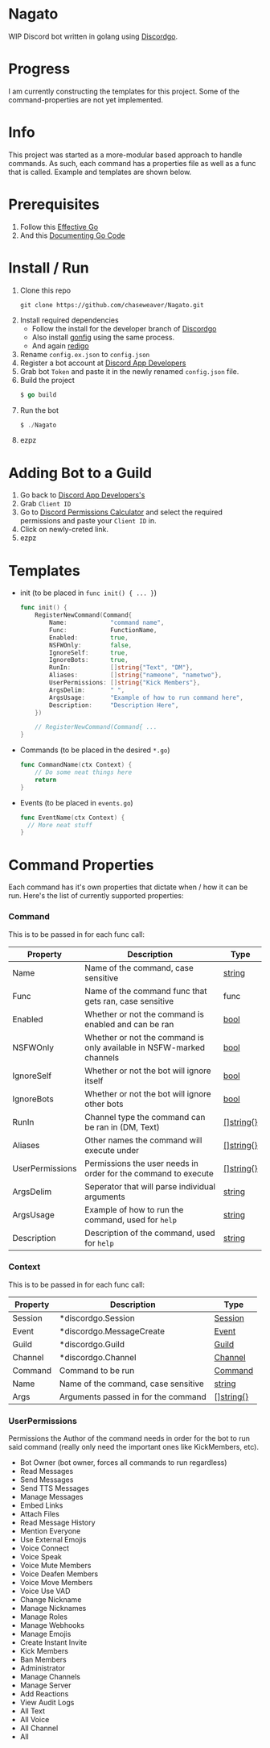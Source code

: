# Nagato
WIP Discord bot written in golang using [Discordgo](https://github.com/bwmarrin/discordgo).

# Progress
I am currently constructing the templates for this project.
Some of the command-properties are not yet implemented.

# Info
This project was started as a more-modular based approach to handle commands.
As such, each command has a properties file as well as a func that is called.
Example and templates are shown below.

# Prerequisites
1. Follow this [Effective Go](https://golang.org/doc/effective_go.html?)
2. And this [Documenting Go Code](https://blog.golang.org/godoc-documenting-go-code)

# Install / Run
1. Clone this repo
    ```
    git clone https://github.com/chaseweaver/Nagato.git
    ```
2. Install required dependencies
    * Follow the install for the developer branch of [Discordgo](https://github.com/bwmarrin/discordgo)
    * Also install [gonfig](https://github.com/Tkanos/gonfig) using the same process.
    * And again [redigo](https://github.com/gomodule/redigo)
3. Rename `config.ex.json` to `config.json`
4. Register a bot account at [Discord App Developers](https://discordapp.com/developers/docs/intro)
5. Grab bot `Token` and paste it in the newly renamed `config.json` file.
6. Build the project 
    ```go
    $ go build
    ```
7. Run the bot
    ```go
    $ ./Nagato
    ```
8. ezpz

# Adding Bot to a Guild
1. Go back to [Discord App Developers's](https://discordapp.com/developers/docs/intro)
2. Grab `Client ID`
3. Go to [Discord Permissions Calculator](https://discordapi.com/permissions.html) and select the required permissions and paste your `Client ID` in.
4. Click on newly-creted link.
5. ezpz

# Templates
* init (to be placed in `func init() { ... }`)
    ```go
    func init() {
        RegisterNewCommand(Command{
            Name:            "command name",
            Func:            FunctionName,
            Enabled:         true,
            NSFWOnly:        false,
            IgnoreSelf:      true,
            IgnoreBots:      true,
            RunIn:           []string{"Text", "DM"},
            Aliases:         []string{"nameone", "nametwo"},
            UserPermissions: []string{"Kick Members"},
            ArgsDelim:       " ",
            ArgsUsage:       "Example of how to run command here",
            Description:     "Description Here",
        })

        // RegisterNewCommand(Command{ ...
    }
    ```

* Commands (to be placed in the desired `*.go`)
  ```go
  func CommandName(ctx Context) {
	  // Do some neat things here
	  return
  }
  ```

* Events (to be placed in `events.go`)
    ```go
    func EventName(ctx Context) {
      // More neat stuff
    }
    ```

# Command Properties
Each command has it's own properties that dictate when / how it can be run.
Here's the list of currently supported properties:

### Command
This is to be passed in for each func call:

| Property        | Description                                                          | Type                                                   |
| --------------- |----------------------------------------------------------------------| -------------------------------------------------------|
| Name            | Name of the command, case sensitive                                  | [string](https://golang.org/pkg/builtin/#string)       |
| Func            | Name of the command func that gets ran, case sensitive               | func                                                   |
| Enabled         | Whether or not the command is enabled and can be ran                 | [bool](https://golang.org/pkg/builtin/#bool)           |
| NSFWOnly        | Whether or not the command is only available in NSFW-marked channels | [bool](https://golang.org/pkg/builtin/#bool)           |
| IgnoreSelf      | Whether or not the bot will ignore itself                            | [bool](https://golang.org/pkg/builtin/#bool)           |
| IgnoreBots      | Whether or not the bot will ignore other bots                        | [bool](https://golang.org/pkg/builtin/#bool)           |
| RunIn           | Channel type the command can be ran in (DM, Text)                    | [\[\]string{}](https://golang.org/pkg/builtin/#string) |
| Aliases         | Other names the command will execute under                           | [\[\]string{}](https://golang.org/pkg/builtin/#string) |
| UserPermissions | Permissions the user needs in order for the command to execute       | [\[\]string{}](https://golang.org/pkg/builtin/#string) |
| ArgsDelim       | Seperator that will parse individual arguments                       | [string](https://golang.org/pkg/builtin/#string)       |
| ArgsUsage       | Example of how to run the command, used for `help`                   | [string](https://golang.org/pkg/builtin/#string)       |
| Description     | Description of the command, used for `help`                          | [string](https://golang.org/pkg/builtin/#string)       |


### Context
This is to be passed in for each func call:

| Property | Description                         | Type                                                                   |
| -------- |-------------------------------------| -----------------------------------------------------------------------|
| Session  | *discordgo.Session                  | [Session](https://godoc.org/github.com/bwmarrin/discordgo#Session)     |
| Event    | *discordgo.MessageCreate            | [Event](https://godoc.org/github.com/bwmarrin/discordgo#MessageCreate) |
| Guild    | *discordgo.Guild                    | [Guild](https://godoc.org/github.com/bwmarrin/discordgo#Guild)         |
| Channel  | *discordgo.Channel                  | [Channel](https://godoc.org/github.com/bwmarrin/discordgo#Channel)     |
| Command  | Command to be run                   | [Command](https://github.com/chaseweaver/Nagato#command)               |                                                    |
| Name     | Name of the command, case sensitive | [string](https://golang.org/pkg/builtin/#string)                       |
| Args     | Arguments passed in for the command | [\[\]string{}](https://golang.org/pkg/builtin/#string)                 |

### UserPermissions
Permissions the Author of the command needs in order for the bot to run said command (really only need the important ones like KickMembers, etc).

* Bot Owner (bot owner, forces all commands to run regardless)
* Read Messages
* Send Messages
* Send TTS Messages
* Manage Messages
* Embed Links
* Attach Files
* Read Message History
* Mention Everyone
* Use External Emojis
* Voice Connect
* Voice Speak
* Voice Mute Members
* Voice Deafen Members
* Voice Move Members
* Voice Use VAD
* Change Nickname
* Manage Nicknames
* Manage Roles
* Manage Webhooks
* Manage Emojis
* Create Instant Invite
* Kick Members
* Ban Members
* Administrator
* Manage Channels
* Manage Server
* Add Reactions
* View Audit Logs
* All Text
* All Voice
* All Channel
* All